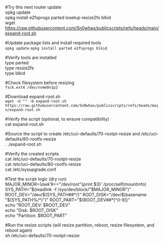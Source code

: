#Try this next router update  
opkg update  
opkg install e2fsprogs parted losetup resize2fs blkid    
wget https://raw.githubusercontent.com/Sn0whax/publicscripts/refs/heads/main/expand-root.sh  

#Update package lists and install required tools  
```opkg update```
```opkg install parted e2fsprogs blkid```

#Verify tools are installed  
type parted  
type resize2fs  
type blkid  

#Check filesystem before resizing  
```fsck.ext4 /dev/nvme0n1p2```

#Download expand-root.sh  
```wget -U "" -O expand-root.sh https://raw.githubusercontent.com/Sn0whax/publicscripts/refs/heads/main/expand-root.sh```

#Verify the script (optional, to ensure compatibility)  
cat expand-root.sh  

#Source the script to create /etc/uci-defaults/70-rootpt-resize and /etc/uci-defaults/80-rootfs-resize  
. ./expand-root.sh  

#Verify the created scripts  
cat /etc/uci-defaults/70-rootpt-resize  
cat /etc/uci-defaults/80-rootfs-resize  
cat /etc/sysupgrade.conf  

#Test the script logic (dry run)  
MAJOR_MINOR=$(awk '$9=="/dev/root"{print $3}' /proc/self/mountinfo)  
SYS_PATH="$(readlink -f /sys/dev/block/"$MAJOR_MINOR")"  
ROOT_DEV="/dev/${SYS_PATH##*/}"  
ROOT_DISK="/dev/$(basename "${SYS_PATH%/*}")"  
ROOT_PART="${ROOT_DEV##*[^0-9]}"  
echo "ROOT_DEV: $ROOT_DEV"  
echo "Disk: $ROOT_DISK"  
echo "Partition: $ROOT_PART"  

#Run the resize scripts (will resize partition, reboot, resize filesystem, and reboot again)  
sh /etc/uci-defaults/70-rootpt-resize  
